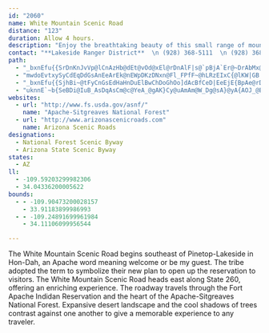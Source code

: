 ```yaml
---
id: "2060"
name: White Mountain Scenic Road
distance: "123"
duration: Allow 4 hours.
description: "Enjoy the breathtaking beauty of this small range of mountains located in east-central Arizona."
contact: "**Lakeside Ranger District**  \n (928) 368-5111  \n (928) 368-5088  \n\n"
path:
  - "_bxnEfu{{SrDnKnJvVp@lCnAzHb@dEt@vOd@xEl@rDnAlF|s@`pBjA`Er@~DrAbMx@rGr@fDpAfEpCjGpHnNlCzGz@~ChAhGlEpc@HrCOjDmAbGeBzEqFrJcCjIoCpM_AdDgAfCyC~EsBtBy_@tXeD`DmB`CyA|B}AnCkAjCyV|q@}@jCs@lC{AzHyAfL{Dlf@iFxj@gB|TErHR`Fj@|EbCtMh@dFHdEC|E[jFc@`D_AxEuHvYiAlD}GlO{AnEm@xBgTn|@o@fDoAhIk@rFi@lLGlEv@jzAMdFOlB_AxEcBhF{KhYgk@zvAqEtKaCtE{DdGcC`D{`AxhAuBtDu@pBaAzC_AxEm@zEoDha@YdDU|E?lzADnINfGh@lDn@~BbGnP`A`Dn@tDp@rJb@xBd@dBdBnD|@rAtGrHhApBrAlDxAtFZlC\\~FnAzb@XdK?dDInCYfD_D`Tq@xGK|NNbNArKIt@u@pDOzPc@lDa@dBqBtCeNfO{H`LyAfB}CxBmEfB{Ax@s@r@qAjC[lAIlAEzCh@dDxB`JtChK`CvJx@tG`Ffi@IrJwEhvA_@|Fo@jBi@dA"
  - "mwdoEvtxySyCdEqDdGsAnEeArEk@nEWpDKzDNxn@Fl_FPfF~@hLRzEIxC{@lKW|GB|_ANfGZvErC~YhPt}AxAjIjJh]n@jDb@lDPnDFtC^`t@JjGXtIZbFzn@~|H`BrOpIps@TdEO`KT`EbAjDxCvGxAdGlBzEvh@|cAli@xeA|BrGp@`DlAnHfDnUVrAp@jGFnEOpGYlB{@nD}B~He@xCYlD?`FNdDt@lEfBlFnAtBjBzBpNdNxB`CxArBbBzC|IfSr@~@zA`BbBfAzIdEvBlArCvCdA`BlAfD|Gj[tAjDvAnB`CvBpAr@jG~BrFhDnA~AbAjBpAlEnCbSdN~gApQbuApBrPx@|KPtG?j]M~Em@zD_AbEcAfCgCzDiEjFcB`DeBrFo@fDQtBKrACbE`@v~@MfCcC~Qc@dFCfGXdDf@rCx@nC|ErMpVbl@dCrHrJpTvRji@lC~F"
  - "_bxnEfu{{SjhBi~@tFyCnGsEdHaHnDuElBwChDoGhOo]dAcBfCeD|EeEjE{BpAe@rD_AvD_@`EM|GDdKX~DGrBk@d@Wr@m@lA_Bj@_B^mB~@}Rf@wD^iAn@eAbAmAzMeKhBiBhB_D~@yC\\aCTqDAgEM_B_@{CeCiNg@yDO_FEeVIsFYmGoAsHs@}FUkCcBq_@?qCX}C|@}Dj@yAdAoBvGkJ`EoGpLgPlSsYhBkDzJwTxByDlFwFhQqOrC}Cx@kAhCyEhDuKxAuDbD}E|CaDlCsAhFsAdGg@zNy@|EqAvFmArDc@~IOnFY|EeAhL_BhBSnBDv@RhAl@l@l@dAdBfD`HzCjHfDpGnCpEhFfN\\Rd@@l@STWJYFi@IwDDaFQuHF_DdAaDjGyNvAoF~@uEnAkEhAaDxAyAd@W|Ba@~XkDfDu@nC}AbS}PtAg@bCRt@RfEzB|@X~APzASnIgDnACbJrFfD~@nHj@xEj@n@Cb@e@hAaExB{B|BwClJqKj@iAJc@CkAg@qDR{Ar@_B`JoLt@sBHqA^_e@a@qK@_DHyGN_Dx@}D|Kc^|@oFRqHNgCNu@l@iBd@m@tAkArAaBpCyF~BaEhAaA`GsBt@w@Z_AL{@jAgMVqDDuD?yCm@aR{@{_@?_Fd@gJTuIBgHU{BcCaOIyADmARcCn@{B~AuCrCeC|B_EdPq^fHmZ|BaH|GkKnAgB|A_B_BeDiAuAo@e@_KaFcBYiCD}Fr@gg@RcDE_BUmBq@kJgEg~@ec@oAc@a@GsARk@b@iBxB}@XoVz@yBE_Cs@aBkAuAiByEkLcA{AqJmHmBmBgJiQuAy@{LsBaDw@wFaD}DaEu@g@cAc@k@Mu@?iHXiB[[WmAwAuIgViD}IeAaByJuIgm@yg@g[cWaGaDyByAk_@k]gh@kUiAYoBU}AB}Cf@qBx@kU|OoB~A{GlI_BbAmARkNC}CKo@Io@WgBsAsl@kk@mAm@sEmA_Bm@qD_CyBaAsCe@{MQkIp@uAQgj@qOsAu@cA{@u@eAk@uAa@eBUkCQ}FQiAUaAu@_BcWk[oGuD_Cw@cCg@gEEmVr@yBR}@RaAd@m@j@o@x@e@fAeAdDiFpR{@~EIrAB`Gi@`B]d@}DlC_A|@gLhSYZ}@\\e@Ei@Yi@}@Km@TgEEuAOu@aEiJSq@AaBzAiM?gBe@eF_@yAs@y@cBgAQw@Im@b@yG@oBMyB[}AQ_@m@Uy@C_Ej@}@|@yAzDe@lBiBlLSr@O^w@x@uCrAy@`AyClIWvBKrCOb@_B~AyBxAgAd@_@Bs@e@Qc@@aCEq@e@gAsFoJcAw@m@M{ADw@Z_AnA_AzBi@`@mFdCcAV_Q`Bi@E_@Mi@_A_AgG~@sG@m@CaGOgAa@kAy@qAs@m@e@Q{@?}@j@mAdCm@t@WNe@Bc@C[Qc@g@Mi@Ey@BcKEq@Om@Ya@_@]}@Yy@?{@`@gDdEy@Xs@Ak@W][iA}By@o@_@Cc@Jo@r@wB~DWx@Gf@VjAxDhGNdAEjAYfAiB~D_@Zo@PiAQu@y@mB{CiAkD{BiCmAqC{ByCiAoD_AyAe@m@mD}A}@{@_@cAcAcE[q@s@q@iRiHiCw@_AGgFd@yB@_HuAsC_ByE_EoAa@sB?mDfA_BVon@q@uAJqEfBgGrAgIrHyCxA"
  - "uknnE`~b{SeBDi@IuB_AsDqAsCm@c@YeA_@gAK}Cy@uAmAm@W_Dg@sA}@yA{AOJ_@EeGeD{Am@wCkDUADeAi@s@eIy@yFuDiBq@_AEqK^oOVwAWyEwB}Bu@wG_AuAqAi@aBYaI_@yDs@gCsA_CmEmEeAaAaAq@eA_@}A_@eAEeb@{@_F@aFh@md@nIoB`@mChAwJjHgI~GqC`DsFjIiA`AuAx@aBd@cBRmG?cDb@yAh@qE|B_Cr@iBZsBNsd@}@cGFmAJgDj@kD`AoKxDo@b@cAbAiArCO~@_@x@cA~@iAd@gBDoFsByAWsBAiCd@gi@jZ_Bp@cBXcB@}Cm@_BaAqHwH"
websites:
  - url: "http://www.fs.usda.gov/asnf/"
    name: "Apache-Sitgreaves National Forest"
  - url: "http://www.arizonascenicroads.com"
    name: Arizona Scenic Roads
designations:
  - National Forest Scenic Byway
  - Arizona State Scenic Byway
states:
  - AZ
ll:
  - -109.59203299982306
  - 34.04336200005622
bounds:
  - - -109.90473200028157
    - 33.91183899986993
  - - -109.24891699961984
    - 34.11106099956544

---
```


<p>The White Mountain Scenic Road begins southeast of Pinetop-Lakeside in Hon-Dah, an Apache word meaning welcome or be my guest. The tribe adopted the term to symbolize their new plan to open up the reservation to visitors. The White Mountain Scenic Road heads east along State 260, offering an enriching experience. The roadway travels through the Fort Apache Indidan Reservation and the heart of the Apache-Sitgreaves National Forest. Expansive desert landscape and the cool shadows of trees contrast against one another to give a memorable experience to any traveler.</p>
